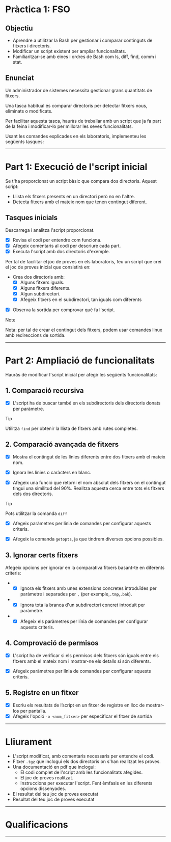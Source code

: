 # Pràctica 1: FSO

## Objectiu
- Aprendre a utilitzar la Bash per gestionar i comparar continguts de fitxers i directoris.
- Modificar un script existent per ampliar funcionalitats.
- Familiaritzar-se amb eines i ordres de Bash com ls, diff, find, comm i stat.

## Enunciat
Un administrador de sistemes necessita gestionar grans quantitats de fitxers.

Una tasca habitual és comparar directoris per detectar fitxers nous, eliminats o modificats. 

Per facilitar aquesta tasca, hauràs de treballar amb un script que ja fa part de la feina i modificar-lo per millorar les seves funcionalitats.

Usant les comandes explicades en els laboratoris, implementeu les següents tasques:

---

# Part 1: Execució de l'script inicial
Se t'ha proporcionat un script bàsic que compara dos directoris. Aquest script:
- Llista els fitxers presents en un directori però no en l'altre.
- Detecta fitxers amb el mateix nom que tenen contingut diferent.

## Tasques inicials
Descarrega i analitza l'script proporcionat.

- [x] Revisa el codi per entendre com funciona.
- [x] Afegeix comentaris al codi per descriure cada part.
- [x] Executa l'script amb dos directoris d'exemple.

Per tal de facilitar el joc de proves en els laboratoris, feu un script que crei el joc de proves inicial que consistirà en:

- Crea dos directoris amb:
  - [x] Alguns fitxers iguals.
  - [x] Alguns fitxers diferents.
  - [x] Algun subdirectori.
  - [x] Afegeix fitxers en el subdirectori, tan iguals com diferents
- [x] Observa la sortida per comprovar què fa l'script.

> [!NOTE]
> Nota: per tal de crear el contingut dels fitxers, podem usar comandes linux amb redireccions de sortida.

---

# Part 2: Ampliació de funcionalitats
Hauràs de modificar l'script inicial per afegir les següents funcionalitats:

## 1. Comparació recursiva
- [x] L'script ha de buscar també en els subdirectoris dels directoris donats per paràmetre.

> [!TIP]
Utilitza `find` per obtenir la llista de fitxers amb rutes completes.

## 2. Comparació avançada de fitxers
- [x] Mostra el contingut de les línies diferents entre dos fitxers amb el mateix nom.

- [x] Ignora les línies o caràcters en blanc.

- [x] Afegeix una funció que retorni el nom absolut dels fitxers on el contingut tingui una similitud del 90%. Realitza aquesta cerca entre tots els fitxers dels dos directoris.

> [!TIP]
> Pots utilitzar la comanda `diff`

- [x] Afegeix paràmetres per línia de comandes per configurar aquests criteris.

- [x] Afegeix la comanda `getopts`, ja que tindrem diverses opcions possibles.

## 3. Ignorar certs fitxers
Afegeix opcions per ignorar en la comparativa fitxers basant-te en diferents criteris:

- - [x] Ignora els fitxers amb unes extensions concretes introduïdes per paràmetre i separades per `,` (per exemple,`.tmp`,`.bak`).
- - [x] Ignora tota la branca d'un subdirectori concret introduit per paràmetre.
- - [x] Afegeix els paràmetres per línia de comandes per configurar aquests criteris.

## 4. Comprovació de permisos
- [x] L'script ha de verificar si els permisos dels fitxers són iguals entre els fitxers amb el mateix nom i mostrar-ne els detalls si són diferents.

- [x] Afegeix paràmetres per línia de comandes per configurar aquests criteris.

## 5. Registre en un fitxer
- [x] Escriu els resultats de l’script en un fitxer de registre en lloc de mostrar-los per pantalla.
- [x] Afegeix l'opció `-o <nom_fitxer>` per especificar el fitxer de sortida

---

# Lliurament
- L'script modificat, amb comentaris necessaris per entendre el codi.
- Fitxer `.tgz` que inclogui els dos directoris on s'han realitzat les proves.
- Una documentació en pdf que inclogui:
  - El codi complet de l'script amb les funcionalitats afegides.
  - El joc de proves realitzat.
  - Instruccions per executar l'script. Fent èmfasis en les diferents opcions dissenyades.
- El resultat del teu joc de proves executat
- Resultat del teu joc de proves executat

---

# Qualificacions

---
